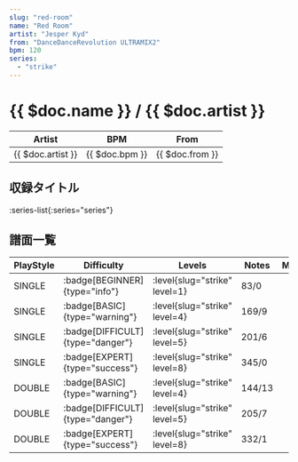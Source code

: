 ```yaml
---
slug: "red-room"
name: "Red Room"
artist: "Jesper Kyd"
from: "DanceDanceRevolution ULTRAMIX2"
bpm: 120
series:
  - "strike"
---
```


# {{ $doc.name }} / {{ $doc.artist }}

|Artist|BPM|From|
|------|---|----|
|{{ $doc.artist }}|{{ $doc.bpm }}|{{ $doc.from }}|

## 収録タイトル

:series-list{:series="series"}

## 譜面一覧

|PlayStyle|Difficulty|Levels|Notes|Movie|
|---------|----------|------|-----|-----|
|SINGLE| :badge[BEGINNER]{type="info"}|<div class="field is-grouped is-grouped-multiline"> :level{slug="strike" level=1}</div>|83/0||
|SINGLE| :badge[BASIC]{type="warning"}|<div class="field is-grouped is-grouped-multiline"> :level{slug="strike" level=4}</div>|169/9||
|SINGLE| :badge[DIFFICULT]{type="danger"}|<div class="field is-grouped is-grouped-multiline"> :level{slug="strike" level=5}</div>|201/6||
|SINGLE| :badge[EXPERT]{type="success"}|<div class="field is-grouped is-grouped-multiline"> :level{slug="strike" level=8}</div>|345/0||
|DOUBLE| :badge[BASIC]{type="warning"}|<div class="field is-grouped is-grouped-multiline"> :level{slug="strike" level=4}</div>|144/13||
|DOUBLE| :badge[DIFFICULT]{type="danger"}|<div class="field is-grouped is-grouped-multiline"> :level{slug="strike" level=5}</div>|205/7||
|DOUBLE| :badge[EXPERT]{type="success"}|<div class="field is-grouped is-grouped-multiline"> :level{slug="strike" level=8}</div>|332/1||
